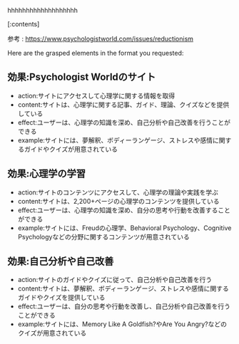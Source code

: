 

hhhhhhhhhhhhhhhhhhh
    
[:contents]

参考 : https://www.psychologistworld.com/issues/reductionism

Here are the grasped elements in the format you requested:

## 効果:Psychologist Worldのサイト
- action:サイトにアクセスして心理学に関する情報を取得
- content:サイトは、心理学に関する記事、ガイド、理論、クイズなどを提供している
- effect:ユーザーは、心理学の知識を深め、自己分析や自己改善を行うことができる
- example:サイトには、夢解釈、ボディーランゲージ、ストレスや感情に関するガイドやクイズが用意されている

## 効果:心理学の学習
- action:サイトのコンテンツにアクセスして、心理学の理論や実践を学ぶ
- content:サイトは、2,200+ページの心理学のコンテンツを提供している
- effect:ユーザーは、心理学の知識を深め、自分の思考や行動を改善することができる
- example:サイトには、Freudの心理学、Behavioral Psychology、Cognitive Psychologyなどの分野に関するコンテンツが用意されている

## 効果:自己分析や自己改善
- action:サイトのガイドやクイズに従って、自己分析や自己改善を行う
- content:サイトは、夢解釈、ボディーランゲージ、ストレスや感情に関するガイドやクイズを提供している
- effect:ユーザーは、自分の思考や行動を改善し、自己分析や自己改善を行うことができる
- example:サイトには、Memory Like A Goldfish?やAre You Angry?などのクイズが用意されている

    
